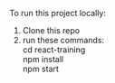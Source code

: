 To run this project locally:<br />

1. Clone this repo<br />
2. run these commands:<br />
      cd react-training<br />
      npm install<br />
      npm start<br />
